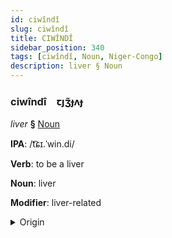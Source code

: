 ```yaml
---
id: ciwîndî
slug: ciwîndî
title: CIWÎNDÎ
sidebar_position: 340
tags: [ciwîndî, Noun, Niger-Congo]
description: liver § Noun
---
```


### ciwîndî&emsp;<span kind="abugida">ꞇȷʒ̃ɟʌɟ</span>

*liver* **§** [Noun](../../tags/Noun)

**IPA**: /t͡ɕɪ.ˈwin.di/

**Verb**: to be a liver

**Noun**: liver

**Modifier**: liver-related

<details>
    <summary>Origin</summary>
    Chichewa chiwindi /t͡ʃi.wiː.ⁿdi/<br/>
    <em>Niger-Congo Language Family</em>
</details>